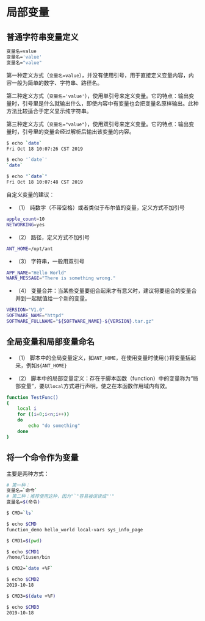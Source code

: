 # 局部变量

## 普通字符串变量定义

```bash
变量名=value
变量名='value'
变量名="value"
```

第一种定义方式（`变量名=value`），并没有使用引号，用于直接定义变量内容，内容一般为简单的数字、字符串、路径名。

第二种定义方式（`变量名='value'`），使用单引号来定义变量。它的特点：输出变量时，引号里是什么就输出什么，即使内容中有变量也会把变量名原样输出。此种方法比较适合于定义显示纯字符串。

第三种定义方式（`变量名="value"`），使用双引号来定义变量。它的特点：输出变量时，引号里的变量会经过解析后输出该变量的内容。

```bash
$ echo `date`
Fri Oct 18 10:07:26 CST 2019

$ echo '`date`'
`date`

$ echo "`date`"
Fri Oct 18 10:07:48 CST 2019
```

自定义变量的建议：

- （1） 纯数字（不带空格）或者类似于布尔值的变量，定义方式不加引号

```bash
apple_count=10
NETWORKING=yes
```

- （2） 路径，定义方式不加引号

```bash
ANT_HOME=/opt/ant
```

- （3） 字符串，一般用双引号

```bash
APP_NAME="Hello World"
WARN_MESSAGE="There is something wrong."
```

- （4） 变量合并：当某些变量要组合起来才有意义时，建议将要组合的变量合并到一起赋值给一个新的变量。

```bash
VERSION="V1.0"
SOFTWARE_NAME="httpd"
SOFTWARE_FULLNAME="${SOFTWARE_NAME}-${VERSION}.tar.gz"
```

## 全局变量和局部变量命名

- （1） 脚本中的全局变量定义，如`ANT_HOME`，在使用变量时使用`{}`将变量括起来，例如`${ANT_HOME}`

- （2） 脚本中的局部变量定义：存在于脚本函数（function）中的变量称为“局部变量”，要以`local`方式进行声明，使之在本函数作用域内有效。

```bash
function TestFunc()
{
    local i
    for ((i=0;i<n;i++))
    do
        echo "do something"
    done
}
```

## 将一个命令作为变量

主要是两种方式：

```bash
# 第一种：
变量名=`命令`
# 第二种：推荐使用这种，因为"`"容易被误读成"'"
变量名=$(命令)
```

```bash
$ CMD=`ls`

$ echo $CMD
function_demo hello_world local-vars sys_info_page

$ CMD1=$(pwd)

$ echo $CMD1
/home/liusen/bin

$ CMD2=`date +%F`

$ echo $CMD2
2019-10-18

$ CMD3=$(date +%F)

$ echo $CMD3
2019-10-18
```
